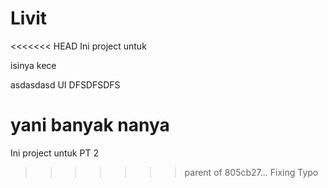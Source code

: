 # Livit

<<<<<<< HEAD
Ini project untuk 

isinya kece

asdasdasd UI
DFSDFSDFS



yani banyak nanya
=======
Ini project untuk PT 2
>>>>>>> parent of 805cb27... Fixing Typo
